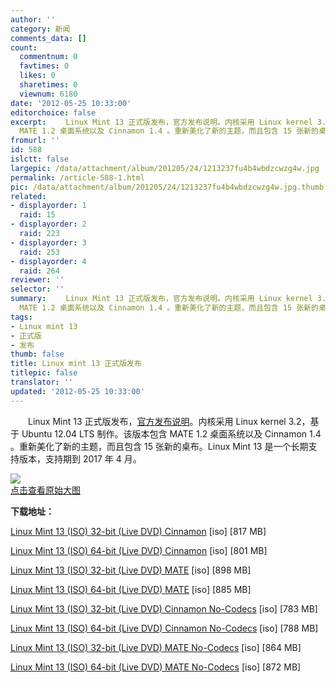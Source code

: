 ```yaml
---
author: ''
category: 新闻
comments_data: []
count:
  commentnum: 0
  favtimes: 0
  likes: 0
  sharetimes: 0
  viewnum: 6180
date: '2012-05-25 10:33:00'
editorchoice: false
excerpt: 　　Linux Mint 13 正式版发布，官方发布说明。内核采用 Linux kernel 3.2，基于 Ubuntu 12.04 LTS 制作。该版本包含
  MATE 1.2 桌面系统以及 Cinnamon 1.4 。重新美化了新的主题，而且包含 15 张新的桌布。Linux Min ...
fromurl: ''
id: 588
islctt: false
largepic: /data/attachment/album/201205/24/1213237fu4b4wbdzcwzg4w.jpg
permalink: /article-588-1.html
pic: /data/attachment/album/201205/24/1213237fu4b4wbdzcwzg4w.jpg.thumb.jpg
related:
- displayorder: 1
  raid: 15
- displayorder: 2
  raid: 223
- displayorder: 3
  raid: 253
- displayorder: 4
  raid: 264
reviewer: ''
selector: ''
summary: 　　Linux Mint 13 正式版发布，官方发布说明。内核采用 Linux kernel 3.2，基于 Ubuntu 12.04 LTS 制作。该版本包含
  MATE 1.2 桌面系统以及 Cinnamon 1.4 。重新美化了新的主题，而且包含 15 张新的桌布。Linux Min ...
tags:
- Linux mint 13
- 正式版
- 发布
thumb: false
title: Linux mint 13 正式版发布
titlepic: false
translator: ''
updated: '2012-05-25 10:33:00'
---
```


　　Linux Mint 13 正式版发布，[官方发布说明](http://blog.linuxmint.com/?p=2031)。内核采用 Linux kernel 3.2，基于 Ubuntu 12.04 LTS 制作。该版本包含 MATE 1.2 桌面系统以及 Cinnamon 1.4 。重新美化了新的主题，而且包含 15 张新的桌布。Linux Mint 13 是一个长期支持版本，支持期到 2017 年 4 月。


[![](/data/attachment/album/201205/24/1213237fu4b4wbdzcwzg4w.jpg)  
点击查看原始大图](https://img.linux.net.cn/data/attachment/album/201205/24/1213237fu4b4wbdzcwzg4w.jpg)


**下载地址：**


[Linux Mint 13 (ISO) 32-bit (Live DVD) Cinnamon](http://ftp.heanet.ie/mirrors/linuxmint.com/stable/13/linuxmint-13-cinnamon-dvd-32bit.iso) [iso] [817 MB]  
  
[Linux Mint 13 (ISO) 64-bit (Live DVD) Cinnamon](http://ftp.heanet.ie/mirrors/linuxmint.com/stable/13/linuxmint-13-cinnamon-dvd-64bit.iso) [iso] [801 MB]  
  
[Linux Mint 13 (ISO) 32-bit (Live DVD) MATE](http://ftp.heanet.ie/mirrors/linuxmint.com/stable/13/linuxmint-13-mate-dvd-32bit.iso) [iso] [898 MB]  
  
[Linux Mint 13 (ISO) 64-bit (Live DVD) MATE](http://ftp.heanet.ie/mirrors/linuxmint.com/stable/13/linuxmint-13-mate-dvd-64bit.iso) [iso] [885 MB]  
  
[Linux Mint 13 (ISO) 32-bit (Live DVD) Cinnamon No-Codecs](http://ftp.heanet.ie/mirrors/linuxmint.com/stable/13/linuxmint-13-cinnamon-dvd-nocodecs-32bit.iso) [iso] [783 MB]  
  
[Linux Mint 13 (ISO) 64-bit (Live DVD) Cinnamon No-Codecs](http://ftp.heanet.ie/mirrors/linuxmint.com/stable/13/linuxmint-13-cinnamon-dvd-nocodecs-64bit.iso) [iso] [788 MB]  
  
[Linux Mint 13 (ISO) 32-bit (Live DVD) MATE No-Codecs](http://ftp.heanet.ie/mirrors/linuxmint.com/stable/13/linuxmint-13-mate-dvd-nocodecs-32bit.iso) [iso] [864 MB]  
  
[Linux Mint 13 (ISO) 64-bit (Live DVD) MATE No-Codecs](http://ftp.heanet.ie/mirrors/linuxmint.com/stable/13/linuxmint-13-mate-dvd-nocodecs-64bit.iso) [iso] [872 MB]
